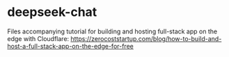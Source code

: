 # deepseek-chat
Files accompanying tutorial for building and hosting full-stack app on the edge with Cloudflare: https://zerocoststartup.com/blog/how-to-build-and-host-a-full-stack-app-on-the-edge-for-free
